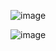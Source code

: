 ![image](https://github.com/user-attachments/assets/90786679-9363-414d-8538-dfb8543cbbea)

![image](https://github.com/costycnc/mks-dlc32-refirmware/27.08.25-index.gz/salva.jpg)



